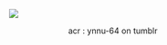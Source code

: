 <p align="center">
<img src="https://media.discordapp.net/attachments/939491682251046942/1407044772237021254/Untitled714_20250818185327.png?ex=68a4ac0f&is=68a35a8f&hm=18a5b5466a509cff2acaa5d98d764d6504977ea7354e999d8c2b5fd82b789a14&=&format=webp&quality=lossless&width=674&height=525">
<p align="right">
acr : ynnu-64 on tumblr
